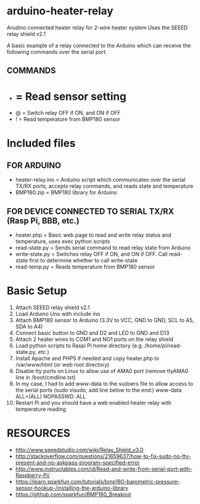 # arduino-heater-relay
Arudino connected heater relay for 2-wire heater system
Uses the SEEED relay shield v2.1

A basic example of a relay connected to the Arduino which can receive the following commands over the serial port.

COMMANDS
--------
- # = Read sensor setting
- @ = Switch relay OFF if ON, and ON if OFF
- ! = Read temperature from BMP180 sensor

Included files
==============

FOR ARDUINO
-----------
- heater-relay.ino = Arduino script which communicates over the serial TX/RX ports, accepts relay commands, and reads state and temperature
- BMP180.zip = BMP180 library for Arduino

FOR DEVICE CONNECTED TO SERIAL TX/RX (Rasp Pi, BBB, etc.)
---------------------------------------------------------
- heater.php = Basic web page to read and write relay status and temperature, uses exec python scripts
- read-state.py = Sends serial command to read relay state from Arduino
- write-state.py = Switches relay OFF if ON, and ON if OFF.  Call read-state first to determine whether to call write-state
- read-temp.py = Reads temperature from BMP180 sensor


Basic Setup
===========
1. Attach SEEED relay shield v2.1
2. Load Arduino Uno with include ino
3. Attach BMP180 sensor to Arduino (3.3V to VCC, GND to GND, SCL to A5, SDA to A4)
4. Connect basic button to GND and D2 and LED to GND and D13
5. Attach 2 heater wires to COM1 and NO1 ports on the relay shield
6. Load python scripts to Raspi Pi home directory (e.g. /home/pi/read-state.py, etc.)
7. Install Apache and PHP5 if needed and copy heater.php to /var/www/html (or web root directory)
8. Disable tty ports on Linux to allow use of AMA0 port (remove ttyAMA0 line in /boot/cmdline.txt)
9. In my case, I had to add www-data to the sudoers file to allow access to the serial ports (sudo visudo, add line below to the end:)
www-data ALL=(ALL) NOPASSWD: ALL
10. Restart Pi and you should have a web enabled heater relay with temperature reading



RESOURCES
=========
- http://www.seeedstudio.com/wiki/Relay_Shield_v3.0
- http://stackoverflow.com/questions/21659637/how-to-fix-sudo-no-tty-present-and-no-askpass-program-specified-error
- http://www.instructables.com/id/Read-and-write-from-serial-port-with-Raspberry-Pi/
- https://learn.sparkfun.com/tutorials/bmp180-barometric-pressure-sensor-hookup-/installing-the-arduino-library
- https://github.com/sparkfun/BMP180_Breakout